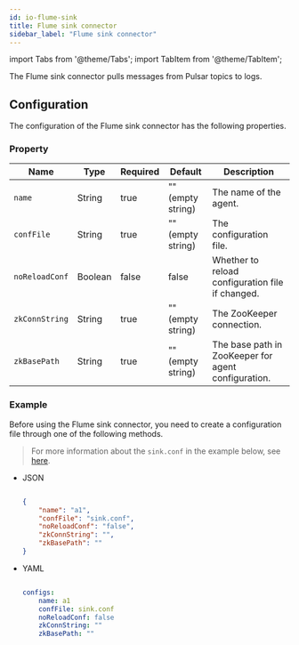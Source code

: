 ```yaml
---
id: io-flume-sink
title: Flume sink connector
sidebar_label: "Flume sink connector"
---
```


import Tabs from '@theme/Tabs';
import TabItem from '@theme/TabItem';


The Flume sink connector pulls messages from Pulsar topics to logs.

## Configuration

The configuration of the Flume sink connector has the following properties.

### Property

| Name | Type|Required | Default | Description 
|------|----------|----------|---------|-------------|
`name`|String|true|"" (empty string)|The name of the agent.
`confFile`|String|true|"" (empty string)|The configuration file.
`noReloadConf`|Boolean|false|false|Whether to reload configuration file if changed.
`zkConnString`|String|true|"" (empty string)|The ZooKeeper connection.
`zkBasePath`|String|true|"" (empty string)|The base path in ZooKeeper for agent configuration.

### Example

Before using the Flume sink connector, you need to create a configuration file through one of the following methods.

> For more information about the `sink.conf` in the example below, see [here](https://github.com/apache/pulsar/blob/master/pulsar-io/flume/src/main/resources/flume/sink.conf).

* JSON 

  ```json
  
  {
      "name": "a1",
      "confFile": "sink.conf",
      "noReloadConf": "false",
      "zkConnString": "",
      "zkBasePath": ""
  }
  
  ```

* YAML

  ```yaml
  
  configs:
      name: a1
      confFile: sink.conf
      noReloadConf: false
      zkConnString: ""
      zkBasePath: ""
  
  ```

